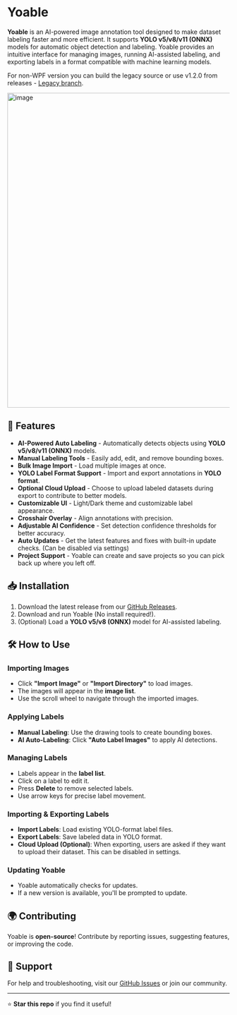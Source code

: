 # Yoable

**Yoable** is an AI-powered image annotation tool designed to make dataset labeling faster and more efficient. It supports **YOLO v5/v8/v11 (ONNX)** models for automatic object detection and labeling. Yoable provides an intuitive interface for managing images, running AI-assisted labeling, and exporting labels in a format compatible with machine learning models.

For non-WPF version you can build the legacy source or use v1.2.0 from releases - [Legacy branch](https://github.com/Babyhamsta/Yoable/tree/legacy).

<img width="1107" height="714" alt="image" src="https://github.com/user-attachments/assets/bfea3510-7cd1-44f2-87ed-0674cf3d67ff" />

## 🚀 Features

- **AI-Powered Auto Labeling** - Automatically detects objects using **YOLO v5/v8/v11 (ONNX)** models.
- **Manual Labeling Tools** - Easily add, edit, and remove bounding boxes.
- **Bulk Image Import** - Load multiple images at once.
- **YOLO Label Format Support** - Import and export annotations in **YOLO format**.
- **Optional Cloud Upload** - Choose to upload labeled datasets during export to contribute to better models.
- **Customizable UI** - Light/Dark theme and customizable label appearance.
- **Crosshair Overlay** - Align annotations with precision.
- **Adjustable AI Confidence** - Set detection confidence thresholds for better accuracy.
- **Auto Updates** - Get the latest features and fixes with built-in update checks. (Can be disabled via settings)
- **Project Support** - Yoable can create and save projects so you can pick back up where you left off.

## 📥 Installation

1. Download the latest release from our [GitHub Releases](https://github.com/Babyhamsta/Yoable/releases).
2. Download and run Yoable (No install required!).
3. (Optional) Load a **YOLO v5/v8 (ONNX)** model for AI-assisted labeling.

## 🛠️ How to Use

### Importing Images
- Click **"Import Image"** or **"Import Directory"** to load images.
- The images will appear in the **image list**.
- Use the scroll wheel to navigate through the imported images.

### Applying Labels
- **Manual Labeling**: Use the drawing tools to create bounding boxes.
- **AI Auto-Labeling**: Click **"Auto Label Images"** to apply AI detections.

### Managing Labels
- Labels appear in the **label list**.
- Click on a label to edit it.
- Press **Delete** to remove selected labels.
- Use arrow keys for precise label movement.

### Importing & Exporting Labels
- **Import Labels**: Load existing YOLO-format label files.
- **Export Labels**: Save labeled data in YOLO format.
- **Cloud Upload (Optional)**: When exporting, users are asked if they want to upload their dataset. This can be disabled in settings.

### Updating Yoable
- Yoable automatically checks for updates.
- If a new version is available, you'll be prompted to update.

## 🌍 Contributing
Yoable is **open-source**! Contribute by reporting issues, suggesting features, or improving the code.

## 📌 Support
For help and troubleshooting, visit our [GitHub Issues](https://github.com/Babyhamsta/Yoable/issues) or join our community.

---
⭐ **Star this repo** if you find it useful!
